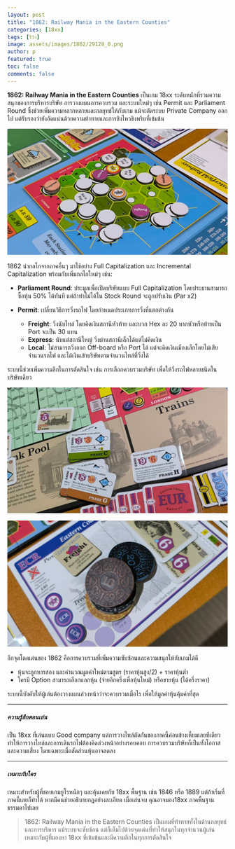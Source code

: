 ```yaml
---
layout: post
title: "1862: Railway Mania in the Eastern Counties"
categories: [18xx]
tags: [รีวิว]
image: assets/images/1862/29128_0.png
author: p
featured: true
toc: false
comments: false
---
```


**1862: Railway Mania in the Eastern Counties** เป็นเกม 18xx ระดับหนักที่รวมความสนุกของการบริหารบริษัท การวางแผนการควบรวม และระบบใหม่ๆ เช่น Permit และ Parliament Round ซึ่งช่วยเพิ่มความหลากหลายและกลยุทธ์ให้กับเกม แม้จะตัดระบบ Private Company ออกไป แต่รับรองว่ายังอัดแน่นด้วยความท้าทายและการชิงไหวชิงพริบที่เข้มข้น

![alt](../assets/images/1862/29129_0.png)

1862 นำกลไกจากภาคอื่นๆ มาใช้อย่าง Full Capitalization และ Incremental Capitalization พร้อมกับเพิ่มกลไกใหม่ๆ เช่น:

- **Parliament Round**: ประมูลเพื่อเปิดบริษัทแบบ Full Capitalization โดยประธานสามารถซื้อหุ้น 50% ได้ทันที แต่ถ้าทำไม่ได้ใน Stock Round จะถูกปรับเงิน (Par x2)

- **Permit**: เปลี่ยนวิธีการวิ่งรถไฟ โดยกำหนดประเภทการวิ่งที่แตกต่างกัน
  - **Freight**: วิ่งนับไทล์ โดยคิดเงินสถานีหัวท้าย และบวก Hex ละ 20 หากหัวหรือท้ายเป็น Port จะเป็น 30 แทน
  - **Express**: นับแต่สถานีใหญ่ วิ่งผ่านสถานีเล็กได้แต่ไม่คิดเงิน
  - **Local**: ไม่สามารถวิ่งออก Off-board หรือ Port ได้ แต่จะคิดเงินเมืองเล็กโดยไม่เสียจำนวนรถไฟ และได้เงินเข้าบริษัทตามจำนวนไทล์ที่วิ่งได้

ระบบนี้ช่วยเพิ่มความลึกในการตัดสินใจ เช่น การเลือกควบรวมบริษัท เพื่อให้วิ่งรถไฟหลายชนิดในบริษัทเดียว

![alt](../assets/images/1862/29125_0.png)

![alt](../assets/images/1862/29126_0.png)

อีกจุดโดดเด่นของ 1862 คือการควบรวมที่เพิ่มความซับซ้อนและความสนุกให้กับเกมได้ดี

- หุ้นจะถูกหารสอง และคำนวณมูลค่าใหม่ตามสูตร (ราคาหุ้นสูง/2) + ราคาหุ้นต่ำ
- ใครมี Option สามารถเลือกแลกหุ้น (จ่ายอีกครึ่งเพื่อหุ้นใหม่) หรือขายหุ้น (ได้ครึ่งราคา)

ระบบนี้บังคับให้ผู้เล่นต้องวางแผนล่วงหน้าว่าจะควบรวมเมื่อไร เพื่อให้มูลค่าหุ้นคุ้มค่าที่สุด

---

##### ความรู้สึกตอนเล่น

เป็น 18xx ที่เล่นแบบ Good company แต่การวางไทล์ตัดกันของภาคนี้ค่อนข้างเหี้ยมเลยทีเดียว ทำให้การวางไทล์และการเดินรถไฟต้องคิดล่วงหน้าอย่างรอบคอบ การควบรวมบริษัทก็เป็นทั้งโอกาสและความเสี่ยง โดยเฉพาะเมื่อสัดส่วนหุ้นอาจลดลง

---

##### เหมาะกับใคร

เหมาะสำหรับผู้ที่ชอบเกมยูโรหนักๆ และคุ้นเคยกับ 18xx พื้นฐาน เช่น 1846 หรือ 1889 แต่ถ้าเริ่มที่ภาคนี้เลยก็ทำได้ หากมีคนช่วยอธิบายกฎอย่างละเอียด เมื่อเล่นจบ คุณอาจมอง18xx ภาคพื้นฐานธรรมดาไปเลย

> 1862: Railway Mania in the Eastern Counties เป็นเกมที่ท้าทายทั้งในด้านกลยุทธ์และการบริหาร แม้ระบบจะซับซ้อน แต่ก็เต็มไปด้วยจุดเด่นที่ทำให้สนุกในทุกจำนวนผู้เล่น เหมาะกับผู้ที่มองหา 18xx ที่เข้มข้นและมีความลึกในทุกการตัดสินใจ
